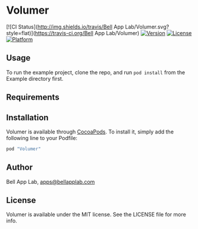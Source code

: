 # Volumer

[![CI Status](http://img.shields.io/travis/Bell App Lab/Volumer.svg?style=flat)](https://travis-ci.org/Bell App Lab/Volumer)
[![Version](https://img.shields.io/cocoapods/v/Volumer.svg?style=flat)](http://cocoapods.org/pods/Volumer)
[![License](https://img.shields.io/cocoapods/l/Volumer.svg?style=flat)](http://cocoapods.org/pods/Volumer)
[![Platform](https://img.shields.io/cocoapods/p/Volumer.svg?style=flat)](http://cocoapods.org/pods/Volumer)

## Usage

To run the example project, clone the repo, and run `pod install` from the Example directory first.

## Requirements

## Installation

Volumer is available through [CocoaPods](http://cocoapods.org). To install
it, simply add the following line to your Podfile:

```ruby
pod "Volumer"
```

## Author

Bell App Lab, apps@bellapplab.com

## License

Volumer is available under the MIT license. See the LICENSE file for more info.

